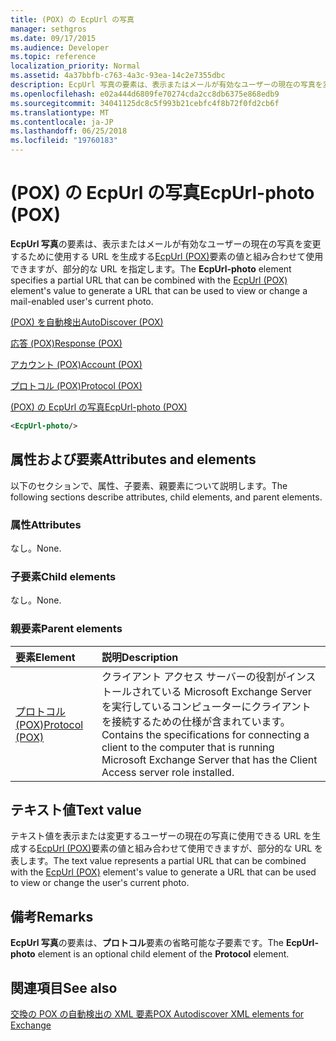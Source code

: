 ```yaml
---
title: (POX) の EcpUrl の写真
manager: sethgros
ms.date: 09/17/2015
ms.audience: Developer
ms.topic: reference
localization_priority: Normal
ms.assetid: 4a37bbfb-c763-4a3c-93ea-14c2e7355dbc
description: EcpUrl 写真の要素は、表示またはメールが有効なユーザーの現在の写真を変更するために使用する URL を生成する EcpUrl (POX) 要素の値と組み合わせて使用できますが、部分的な URL を指定します。
ms.openlocfilehash: e02a444d6809fe70274cda2cc8db6375e868edb9
ms.sourcegitcommit: 34041125dc8c5f993b21cebfc4f8b72f0fd2cb6f
ms.translationtype: MT
ms.contentlocale: ja-JP
ms.lasthandoff: 06/25/2018
ms.locfileid: "19760183"
---
```

# <a name="ecpurl-photo-pox"></a><span data-ttu-id="8d7b6-103">(POX) の EcpUrl の写真</span><span class="sxs-lookup"><span data-stu-id="8d7b6-103">EcpUrl-photo (POX)</span></span>

<span data-ttu-id="8d7b6-104">**EcpUrl 写真**の要素は、表示またはメールが有効なユーザーの現在の写真を変更するために使用する URL を生成する[EcpUrl (POX)](ecpurl-pox.md)要素の値と組み合わせて使用できますが、部分的な URL を指定します。</span><span class="sxs-lookup"><span data-stu-id="8d7b6-104">The **EcpUrl-photo** element specifies a partial URL that can be combined with the [EcpUrl (POX)](ecpurl-pox.md) element's value to generate a URL that can be used to view or change a mail-enabled user's current photo.</span></span> 
  
[<span data-ttu-id="8d7b6-105">(POX) を自動検出</span><span class="sxs-lookup"><span data-stu-id="8d7b6-105">AutoDiscover (POX)</span></span>](autodiscover-pox.md)
  
[<span data-ttu-id="8d7b6-106">応答 (POX)</span><span class="sxs-lookup"><span data-stu-id="8d7b6-106">Response (POX)</span></span>](response-pox.md)
  
[<span data-ttu-id="8d7b6-107">アカウント (POX)</span><span class="sxs-lookup"><span data-stu-id="8d7b6-107">Account (POX)</span></span>](account-pox.md)
  
[<span data-ttu-id="8d7b6-108">プロトコル (POX)</span><span class="sxs-lookup"><span data-stu-id="8d7b6-108">Protocol (POX)</span></span>](protocol-pox.md)
  
[<span data-ttu-id="8d7b6-109">(POX) の EcpUrl の写真</span><span class="sxs-lookup"><span data-stu-id="8d7b6-109">EcpUrl-photo (POX)</span></span>](ecpurl-photo-pox.md)
  
```XML
<EcpUrl-photo/>
```

## <a name="attributes-and-elements"></a><span data-ttu-id="8d7b6-110">属性および要素</span><span class="sxs-lookup"><span data-stu-id="8d7b6-110">Attributes and elements</span></span>

<span data-ttu-id="8d7b6-111">以下のセクションで、属性、子要素、親要素について説明します。</span><span class="sxs-lookup"><span data-stu-id="8d7b6-111">The following sections describe attributes, child elements, and parent elements.</span></span>
  
### <a name="attributes"></a><span data-ttu-id="8d7b6-112">属性</span><span class="sxs-lookup"><span data-stu-id="8d7b6-112">Attributes</span></span>

<span data-ttu-id="8d7b6-113">なし。</span><span class="sxs-lookup"><span data-stu-id="8d7b6-113">None.</span></span>
  
### <a name="child-elements"></a><span data-ttu-id="8d7b6-114">子要素</span><span class="sxs-lookup"><span data-stu-id="8d7b6-114">Child elements</span></span>

<span data-ttu-id="8d7b6-115">なし。</span><span class="sxs-lookup"><span data-stu-id="8d7b6-115">None.</span></span>
  
### <a name="parent-elements"></a><span data-ttu-id="8d7b6-116">親要素</span><span class="sxs-lookup"><span data-stu-id="8d7b6-116">Parent elements</span></span>

|<span data-ttu-id="8d7b6-117">**要素**</span><span class="sxs-lookup"><span data-stu-id="8d7b6-117">**Element**</span></span>|<span data-ttu-id="8d7b6-118">**説明**</span><span class="sxs-lookup"><span data-stu-id="8d7b6-118">**Description**</span></span>|
|:-----|:-----|
|[<span data-ttu-id="8d7b6-119">プロトコル (POX)</span><span class="sxs-lookup"><span data-stu-id="8d7b6-119">Protocol (POX)</span></span>](protocol-pox.md) <br/> |<span data-ttu-id="8d7b6-120">クライアント アクセス サーバーの役割がインストールされている Microsoft Exchange Server を実行しているコンピューターにクライアントを接続するための仕様が含まれています。</span><span class="sxs-lookup"><span data-stu-id="8d7b6-120">Contains the specifications for connecting a client to the computer that is running Microsoft Exchange Server that has the Client Access server role installed.</span></span>  <br/> |
   
## <a name="text-value"></a><span data-ttu-id="8d7b6-121">テキスト値</span><span class="sxs-lookup"><span data-stu-id="8d7b6-121">Text value</span></span>

<span data-ttu-id="8d7b6-122">テキスト値を表示または変更するユーザーの現在の写真に使用できる URL を生成する[EcpUrl (POX)](ecpurl-pox.md)要素の値と組み合わせて使用できますが、部分的な URL を表します。</span><span class="sxs-lookup"><span data-stu-id="8d7b6-122">The text value represents a partial URL that can be combined with the [EcpUrl (POX)](ecpurl-pox.md) element's value to generate a URL that can be used to view or change the user's current photo.</span></span> 
  
## <a name="remarks"></a><span data-ttu-id="8d7b6-123">備考</span><span class="sxs-lookup"><span data-stu-id="8d7b6-123">Remarks</span></span>

<span data-ttu-id="8d7b6-124">**EcpUrl 写真**の要素は、**プロトコル**要素の省略可能な子要素です。</span><span class="sxs-lookup"><span data-stu-id="8d7b6-124">The **EcpUrl-photo** element is an optional child element of the **Protocol** element.</span></span> 
  
## <a name="see-also"></a><span data-ttu-id="8d7b6-125">関連項目</span><span class="sxs-lookup"><span data-stu-id="8d7b6-125">See also</span></span>



[<span data-ttu-id="8d7b6-126">交換の POX の自動検出の XML 要素</span><span class="sxs-lookup"><span data-stu-id="8d7b6-126">POX Autodiscover XML elements for Exchange</span></span>](pox-autodiscover-xml-elements-for-exchange.md)

